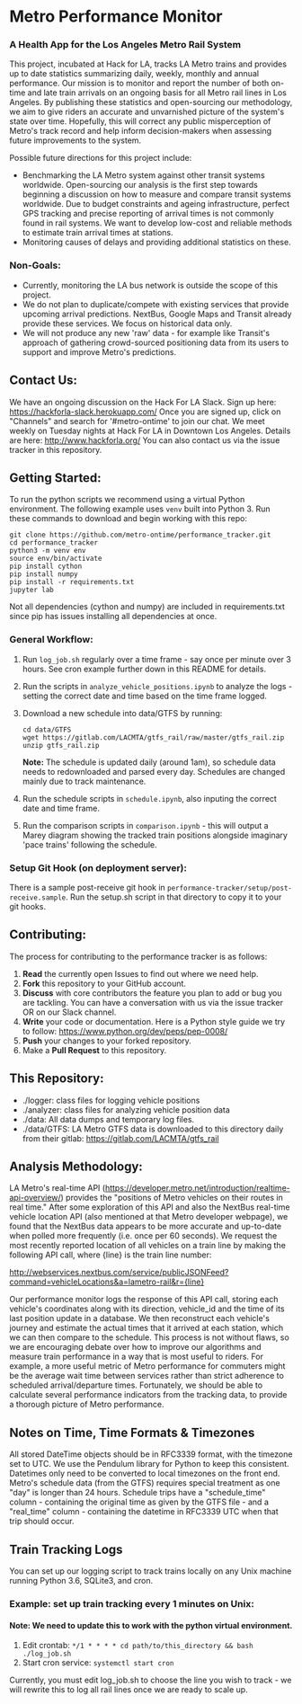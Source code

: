 # Metro Performance Monitor

### A Health App for the Los Angeles Metro Rail System

This project, incubated at Hack for LA, tracks LA Metro trains and provides up to date statistics summarizing daily, weekly, monthly and annual performance. Our mission is to monitor and report the number of both on-time and late train arrivals on an ongoing basis for all Metro rail lines in Los Angeles. By publishing these statistics and open-sourcing our methodology, we aim to give riders an accurate and unvarnished picture of the system's state over time. Hopefully, this will correct any public misperception of Metro's track record and help inform decision-makers when assessing future improvements to the system.

Possible future directions for this project include:
 - Benchmarking the LA Metro system against other transit systems worldwide. Open-sourcing our analysis is the first step towards beginning a discussion on how to measure and compare transit systems worldwide. Due to budget constraints and ageing infrastructure, perfect GPS tracking and precise reporting of arrival times is not commonly found in rail systems. We want to develop low-cost and reliable methods to estimate train arrival times at stations. 
 - Monitoring causes of delays and providing additional statistics on these.

### Non-Goals:
- Currently, monitoring the LA bus network is outside the scope of this project. 
- We do not plan to duplicate/compete with existing services that provide upcoming arrival predictions. NextBus, Google Maps and Transit already provide these services. We focus on historical data only.
 - We will not produce any new 'raw' data - for example like Transit's approach of gathering crowd-sourced positioning data from its users to support and improve Metro's predictions.

## Contact Us:

We have an ongoing discussion on the Hack For LA Slack. Sign up here: https://hackforla-slack.herokuapp.com/
Once you are signed up, click on "Channels" and search for '#metro-ontime' to join our chat.
We meet weekly on Tuesday nights at Hack For LA in Downtown Los Angeles. Details are here: http://www.hackforla.org/
You can also contact us via the issue tracker in this repository.

## Getting Started:

To run the python scripts we recommend using a virtual Python environment. 
The following example uses `venv` built into Python 3.
Run these commands to download and begin working with this repo:
```
git clone https://github.com/metro-ontime/performance_tracker.git
cd performance_tracker
python3 -m venv env
source env/bin/activate
pip install cython
pip install numpy
pip install -r requirements.txt
jupyter lab
```

Not all dependencies (cython and numpy) are included in requirements.txt since pip has issues installing all dependencies at once.

### General Workflow:

1. Run `log_job.sh` regularly over a time frame - say once per minute over 3 hours. See cron example further down in this README for details.
2. Run the scripts in `analyze_vehicle_positions.ipynb` to analyze the logs - setting the correct date and time based on the time frame logged.
3. Download a new schedule into data/GTFS by running:
    ```
    cd data/GTFS
    wget https://gitlab.com/LACMTA/gtfs_rail/raw/master/gtfs_rail.zip
    unzip gtfs_rail.zip
    ```
    **Note:** The schedule is updated daily (around 1am), so schedule data needs to redownloaded and parsed every day. Schedules are changed mainly due to track maintenance.

4. Run the schedule scripts in `schedule.ipynb`, also inputing the correct date and time frame.
5. Run the comparison scripts in `comparison.ipynb` - this will output a Marey diagram showing the tracked train positions alongside imaginary 'pace trains' following the schedule.

### Setup Git Hook (on deployment server):

There is a sample post-receive git hook in `performance-tracker/setup/post-receive.sample`.
Run the setup.sh script in that directory to copy it to your git hooks.

## Contributing:

The process for contributing to the performance tracker is as follows:
1. **Read** the currently open Issues to find out where we need help.
2. **Fork** this repository to your GitHub account.
3. **Discuss** with core contributors the feature you plan to add or bug you are tackling. You can have a conversation with us via the issue tracker OR on our Slack channel.
4. **Write** your code or documentation. Here is a Python style guide we try to follow: https://www.python.org/dev/peps/pep-0008/
5. **Push** your changes to your forked repository.
6. Make a **Pull Request** to this repository.

## This Repository:

- ./logger: class files for logging vehicle positions
- ./analyzer: class files for analyzing vehicle position data
- ./data: All data dumps and temporary log files.
- ./data/GTFS: LA Metro GTFS data is downloaded to this directory daily from their gitlab: https://gitlab.com/LACMTA/gtfs_rail

## Analysis Methodology:

LA Metro's real-time API (https://developer.metro.net/introduction/realtime-api-overview/) provides the "positions of Metro vehicles on their routes in real time." After some exploration of this API and also the NextBus real-time vehicle location API (also mentioned at that Metro developer webpage), we found that the NextBus data appears to be more accurate and up-to-date when polled more frequently (i.e. once per 60 seconds). We request the most recently reported location of all vehicles on a train line by making the following API call, where {line} is the train line number:

http://webservices.nextbus.com/service/publicJSONFeed?command=vehicleLocations&a=lametro-rail&r={line}

Our performance monitor logs the response of this API call, storing each vehicle's coordinates along with its direction, vehicle_id and the time of its last position update in a database. We then reconstruct each vehicle's journey and estimate the actual times that it arrived at each station, which we can then compare to the schedule. This process is not without flaws, so we are encouraging debate over how to improve our algorithms and measure train performance in a way that is most useful to riders. For example, a more useful metric of Metro performance for commuters might be the average wait time between services rather than strict adherence to scheduled arrival/departure times. Fortunately, we should be able to calculate several performance indicators from the tracking data, to provide a thorough picture of Metro performance.

## Notes on Time, Time Formats & Timezones

All stored DateTime objects should be in RFC3339 format, with the timezone set to UTC. We use the Pendulum library for Python to keep this consistent. Datetimes only need to be converted to local timezones on the front end. Metro's schedule data (from the GTFS) requires special treatment as one "day" is longer than 24 hours. Schedule trips have a "schedule_time" column - containing the original time as given by the GTFS file - and a "real_time" column - containing the datetime in RFC3339 UTC when that trip should occur.

## Train Tracking Logs

You can set up our logging script to track trains locally on any Unix machine running Python 3.6, SQLite3, and cron. 

### Example: set up train tracking every 1 minutes on Unix:
#### **Note:** We need to update this to work with the python virtual environment.

1. Edit crontab:
`*/1 * * * * cd path/to/this_directory && bash ./log_job.sh`
2. Start cron service:
`systemctl start cron`

Currently, you must edit log_job.sh to choose the line you wish to track - we will rewrite this to log all rail lines once we are ready to scale up.
